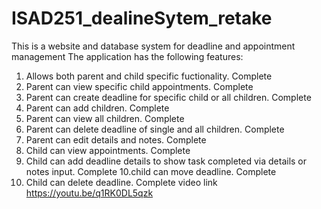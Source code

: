# ISAD251_dealineSytem_retake

This is a website and database system for deadline and appointment management 
The application has the following features:

1. Allows both parent and child specific fuctionality. Complete
2. Parent can view specific child appointments. Complete
3. Parent can create deadline for specific child or all children. Complete
4. Parent can add children. Complete
5. Parent can view all children. Complete
6. Parent can delete deadline of single and all children.  Complete
7. Parent can edit details and notes. Complete
8. Child can view appointments. Complete
9. Child can add deadline details to show task completed via details or notes input. Complete
10.child can move deadline.  Complete
11. Child can delete deadline. Complete
video link https://youtu.be/q1RK0DL5qzk
